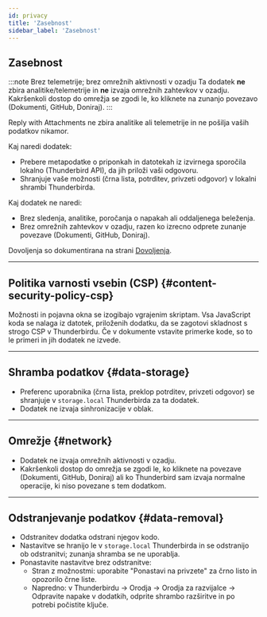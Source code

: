 ```yaml
---
id: privacy
title: 'Zasebnost'
sidebar_label: 'Zasebnost'
---
```


## Zasebnost

:::note Brez telemetrije; brez omrežnih aktivnosti v ozadju
Ta dodatek **ne** zbira analitike/telemetrije in **ne** izvaja omrežnih zahtevkov v ozadju. Kakršenkoli dostop do omrežja se zgodi le, ko kliknete na zunanjo povezavo (Dokumenti, GitHub, Doniraj).
:::

Reply with Attachments ne zbira analitike ali telemetrije in ne pošilja vaših podatkov nikamor.

Kaj naredi dodatek:

- Prebere metapodatke o priponkah in datotekah iz izvirnega sporočila lokalno (Thunderbird API), da jih priloži vaši odgovoru.
- Shranjuje vaše možnosti (črna lista, potrditev, privzeti odgovor) v lokalni shrambi Thunderbirda.

Kaj dodatek ne naredi:

- Brez sledenja, analitike, poročanja o napakah ali oddaljenega beleženja.
- Brez omrežnih zahtevkov v ozadju, razen ko izrecno odprete zunanje povezave (Dokumenti, GitHub, Doniraj).

Dovoljenja so dokumentirana na strani [Dovoljenja](permissions).

---

## Politika varnosti vsebin (CSP) {#content-security-policy-csp}

Možnosti in pojavna okna se izogibajo vgrajenim skriptam. Vsa JavaScript koda se nalaga iz datotek, priloženih dodatku, da se zagotovi skladnost s strogo CSP v Thunderbirdu. Če v dokumente vstavite primerke kode, so to le primeri in jih dodatek ne izvede.

---

## Shramba podatkov {#data-storage}

- Preferenc uporabnika (črna lista, preklop potrditev, privzeti odgovor) se shranjuje v `storage.local` Thunderbirda za ta dodatek.
- Dodatek ne izvaja sinhronizacije v oblak.

---

## Omrežje {#network}

- Dodatek ne izvaja omrežnih aktivnosti v ozadju.
- Kakršenkoli dostop do omrežja se zgodi le, ko kliknete na povezave (Dokumenti, GitHub, Doniraj) ali ko Thunderbird sam izvaja normalne operacije, ki niso povezane s tem dodatkom.

---

## Odstranjevanje podatkov {#data-removal}

- Odstranitev dodatka odstrani njegov kodo.
- Nastavitve se hranijo le v `storage.local` Thunderbirda in se odstranijo ob odstranitvi; zunanja shramba se ne uporablja.
- Ponastavite nastavitve brez odstranitve:
  - Stran z možnostmi: uporabite "Ponastavi na privzete" za črno listo in opozorilo črne liste.
  - Napredno: v Thunderbirdu → Orodja → Orodja za razvijalce → Odpravite napake v dodatkih, odprite shrambo razširitve in po potrebi počistite ključe.
